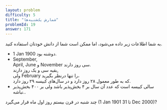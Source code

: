 ```yaml
---
layout: problem
difficulty: 5
title: "شمارش یک‌شنبه‌ها"
problemId: 19
answer: 171
---
```

به شما اطلاعات زیر داده می‌شود، اما ممکن است شما از دانش خودتان استفاده کنید.

- 1 Jan 1900 دوشنه بود.
- September,  
 April, June و November سی روز دارند.  
 بقیه  سی و یک روز دارند,  
 ولی February را تنها در‌نظر بگیرید،  
 که به طور معمول ۲۸ روز دارد و
 در سال‌های کبیسه ۲۹ روز دارد.
- سالی کبیسه است که عدد آن سال بر ۴ بخش‌پذیر باشد ولی بر ۴۰۰ بخش‌پذیر نباشه..

چند شنبه در قرن بیستم روز اول ماه قرار می‌گیرد (1 Jan 1901 تا 31 Dec 2000)?
